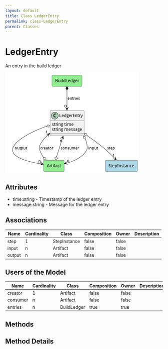 ```yaml
---
layout: default
title: Class LedgerEntry
permalink: class-LedgerEntry
parent: Classes
---
```


# LedgerEntry

An entry in the build ledger

![Logical Diagram](./logical.png)

## Attributes

* time:string - Timestamp of the ledger entry
* message:string - Message for the ledger entry


## Associations

| Name | Cardinality | Class | Composition | Owner | Description |
| --- | --- | --- | --- | --- | --- |
| step | 1 | StepInstance | false | false |  |
| input | n | Artifact | false | false |  |
| output | n | Artifact | false | false |  |



## Users of the Model

| Name | Cardinality | Class | Composition | Owner | Description |
| --- | --- | --- | --- | --- | --- |
| creator | 1 | Artifact | false | false |  |
| consumer | n | Artifact | false | false |  |
| entries | n | BuildLedger | true | true |  |





## Methods


<h2>Method Details</h2>
    

